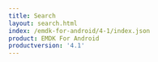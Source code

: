 ```yaml
---
title: Search
layout: search.html
index: /emdk-for-android/4-1/index.json
product: EMDK For Android
productversion: '4.1'
---
```













